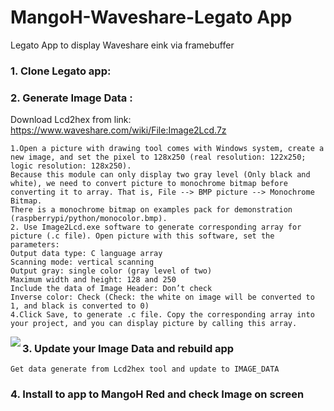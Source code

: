 # MangoH-Waveshare-Legato App
Legato App to display Waveshare eink via framebuffer 


### 1. Clone Legato app:
    

### 2. Generate Image Data :
Download Lcd2hex from link: https://www.waveshare.com/wiki/File:Image2Lcd.7z

    1.Open a picture with drawing tool comes with Windows system, create a new image, and set the pixel to 128x250 (real resolution: 122x250; logic resolution: 128x250).
    Because this module can only display two gray level (Only black and white), we need to convert picture to monochrome bitmap before converting it to array. That is, File --> BMP picture --> Monochrome Bitmap.
    There is a monochrome bitmap on examples pack for demonstration (raspberrypi/python/monocolor.bmp).
    2. Use Image2Lcd.exe software to generate corresponding array for picture (.c file). Open picture with this software, set the parameters:
    Output data type: C language array
    Scanning mode: vertical scanning
    Output gray: single color (gray level of two)
    Maximum width and height: 128 and 250
    Include the data of Image Header: Don’t check
    Inverse color: Check (Check: the white on image will be converted to 1, and black is converted to 0)
    4.Click Save, to generate .c file. Copy the corresponding array into your project, and you can display picture by calling this array.
<img align="left" src="https://user-images.githubusercontent.com/17214533/49282013-a1c8f500-f4c0-11e8-9dc5-7ce926a24903.png">


### 3. Update your Image Data and rebuild app

    Get data generate from Lcd2hex tool and update to IMAGE_DATA 

### 4. Install to app to MangoH Red and check Image on screen

    




